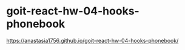 # goit-react-hw-04-hooks-phonebook
https://anastasia1756.github.io/goit-react-hw-04-hooks-phonebook/
